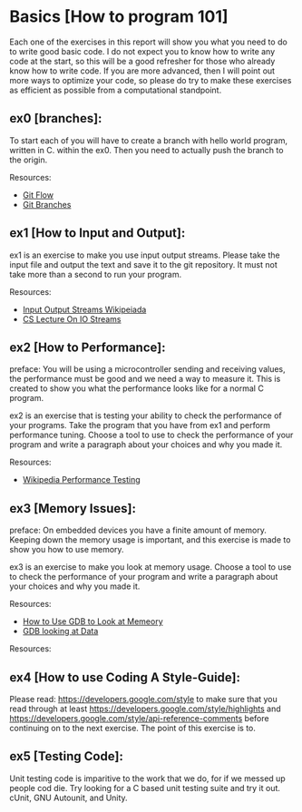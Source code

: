 # Basics [How to program 101]

Each one of the exercises in this report will show you what you need to do to write good basic code. I do not expect you to know how to write any code at the start, so this will be a good refresher for those who already know how to write code. If you are more advanced, then I will point out more ways to optimize your code, so please do try to make these exercises as efficient as possible from a computational standpoint.

## ex0 [branches]:

To start each of you will have to create a branch with hello world program, written in C. within the ex0. Then you need to actually push the branch to the origin.

Resources:
 - [Git Flow](https://www.atlassian.com/git/tutorials/comparing-workflows/gitflow-workflow)
 - [Git Branches](https://git-scm.com/book/en/v1/Git-Branching-What-a-Branch-Is)
## ex1 [How to Input and Output]:

ex1 is an exercise to make you use input output streams. Please take the input file and output the text and save it to the git repository. It must not take more than a second to run your program.

Resources:

- [Input Output Streams Wikipeiada](<https://en.wikipedia.org/wiki/Input/output_(C%2B%2B)>)
- [CS Lecture On IO Streams](https://courses.cs.vt.edu/cs1044/Notes/C04.IO.pdf)

## ex2 [How to Performance]:

preface: You will be using a microcontroller sending and receiving values, the performance must be good and we need a way to measure it. This is created to show you what the performance looks like for a normal C program.

ex2 is an exercise that is testing your ability to check the performance of your programs. Take the program that you have from ex1 and perform performance tuning. Choose a tool to use to check the performance of your program and write a paragraph about your choices and why you made it.

Resources:

- [Wikipedia Performance Testing](https://en.wikipedia.org/wiki/Software_performance_testing)

## ex3 [Memory Issues]:

preface: On embedded devices you have a finite amount of memory. Keeping down the memory usage is important, and this exercise is made to show you how to use memory.

ex3 is an exercise to make you look at memory usage. Choose a tool to use to check the performance of your program and write a paragraph about your choices and why you made it.

Resources:

- [How to Use GDB to Look at Memeory](https://sourceware.org/gdb/onlinedocs/gdb/Memory.html)
- [GDB looking at Data](ftp://ftp.gnu.org/old-gnu/Manuals/gdb/html_chapter/gdb_9.html)

Resources:
## ex4 [How to use Coding A Style-Guide]:

Please read: https://developers.google.com/style to make sure that you read through at least https://developers.google.com/style/highlights and https://developers.google.com/style/api-reference-comments before continuing on to the next exercise. The point of this exercise is to.

## ex5 [Testing Code]:

Unit testing code is imparitive to the work that we do, for if we messed up people cod die. Try looking for a C based unit testing suite and try it out. cUnit, GNU Autounit, and Unity.
